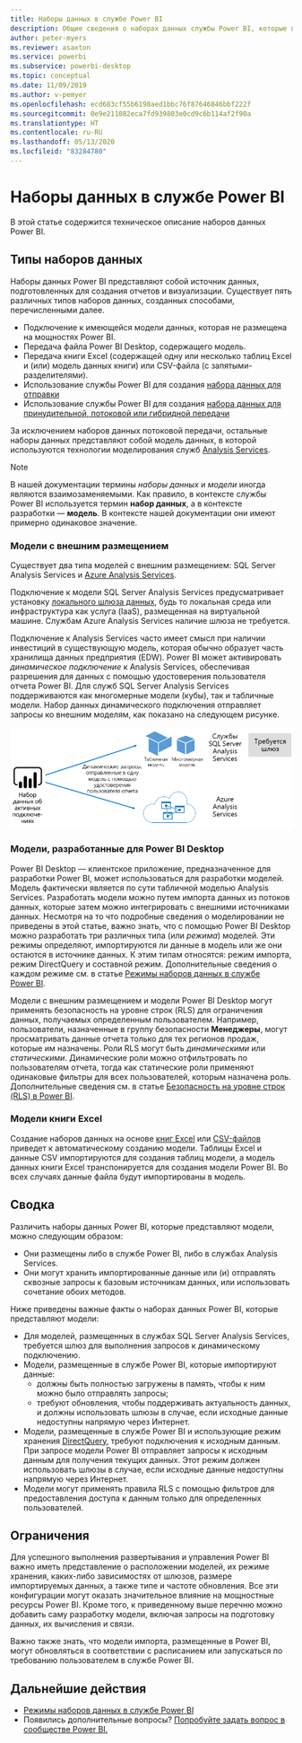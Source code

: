 ```yaml
---
title: Наборы данных в службе Power BI
description: Общие сведения о наборах данных службы Power BI, которые представляют источник данных для создания отчетов и визуализации.
author: peter-myers
ms.reviewer: asaxton
ms.service: powerbi
ms.subservice: powerbi-desktop
ms.topic: conceptual
ms.date: 11/09/2019
ms.author: v-pemyer
ms.openlocfilehash: ecd683cf55b6198aed1bbc76f87646846bbf222f
ms.sourcegitcommit: 0e9e211082eca7fd939803e0cd9c6b114af2f90a
ms.translationtype: HT
ms.contentlocale: ru-RU
ms.lasthandoff: 05/13/2020
ms.locfileid: "83284780"
---
```

# <a name="datasets-in-the-power-bi-service"></a>Наборы данных в службе Power BI

В этой статье содержится техническое описание наборов данных Power BI.

## <a name="dataset-types"></a>Типы наборов данных

Наборы данных Power BI представляют собой источник данных, подготовленных для создания отчетов и визуализации. Существует пять различных типов наборов данных, созданных способами, перечисленными далее.

- Подключение к имеющейся модели данных, которая не размещена на мощностях Power BI.
- Передача файла Power BI Desktop, содержащего модель.
- Передача книги Excel (содержащей одну или несколько таблиц Excel и (или) модель данных книги) или CSV-файла (с запятыми-разделителями).
- Использование службы Power BI для создания [набора данных для отправки](../developer/automation/walkthrough-push-data.md)
- Использование службы Power BI для создания [набора данных для принудительной, потоковой или гибридной передачи](service-real-time-streaming.md)

За исключением наборов данных потоковой передачи, остальные наборы данных представляют собой модель данных, в которой используются технологии моделирования служб [Analysis Services](/analysis-services/analysis-services-overview).

> [!NOTE]
> В нашей документации термины _наборы данных_ и _модели_ иногда являются взаимозаменяемыми. Как правило, в контексте службы Power BI используется термин **набор данных**, а в контексте разработки — **модель**. В контексте нашей документации они имеют примерно одинаковое значение.

### <a name="external-hosted-models"></a>Модели с внешним размещением

Существует два типа моделей с внешним размещением: SQL Server Analysis Services и [Azure Analysis Services](/azure/analysis-services/analysis-services-overview).

Подключение к модели SQL Server Analysis Services предусматривает установку [локального шлюза данных](service-gateway-onprem.md), будь то локальная среда или инфраструктура как услуга (IaaS), размещенная на виртуальной машине. Службам Azure Analysis Services наличие шлюза не требуется.

Подключение к Analysis Services часто имеет смысл при наличии инвестиций в существующую модель, которая обычно образует часть хранилища данных предприятия (EDW). Power BI может активировать _динамическое подключение_ к Analysis Services, обеспечивая разрешения для данных с помощью удостоверения пользователя отчета Power BI. Для служб SQL Server Analysis Services поддерживаются как многомерные модели (кубы), так и табличные модели. Набор данных динамического подключения отправляет запросы ко внешним моделям, как показано на следующем рисунке.

![Набор данных динамического подключения отправляет запросы в модели с внешним размещением](media/service-datasets-understand/live-connection-dataset.png)

### <a name="power-bi-desktop-developed-models"></a>Модели, разработанные для Power BI Desktop

Power BI Desktop — клиентское приложение, предназначенное для разработки Power BI, может использоваться для разработки моделей. Модель фактически является по сути табличной моделью Analysis Services. Разработать модели можно путем импорта данных из потоков данных, которые затем можно интегрировать с внешними источниками данных. Несмотря на то что подробные сведения о моделировании не приведены в этой статье, важно знать, что с помощью Power BI Desktop можно разработать три различных типа (или _режима_) моделей. Эти режимы определяют, импортируются ли данные в модель или же они остаются в источнике данных. К этим типам относятся: режим импорта, режим DirectQuery и составной режим. Дополнительные сведения о каждом режиме см. в статье [Режимы наборов данных в службе Power BI](service-dataset-modes-understand.md).

Модели с внешним размещением и модели Power BI Desktop могут применять безопасность на уровне строк (RLS) для ограничения данных, получаемых определенным пользователем. Например, пользователи, назначенные в группу безопасности **Менеджеры**, могут просматривать данные отчета только для тех регионов продаж, которые им назначены. Роли RLS могут быть _динамическими_ или _статическими_. Динамические роли можно отфильтровать по пользователям отчета, тогда как статические роли применяют одинаковые фильтры для всех пользователей, которым назначена роль. Дополнительные сведения см. в статье [Безопасность на уровне строк (RLS) в Power BI](../admin/service-admin-rls.md).

### <a name="excel-workbook-models"></a>Модели книги Excel

Создание наборов данных на основе [книг Excel](service-excel-workbook-files.md) или [CSV-файлов](service-comma-separated-value-files.md) приведет к автоматическому созданию модели. Таблицы Excel и данные CSV импортируются для создания таблиц модели, а модель данных книги Excel транспонируется для создания модели Power BI. Во всех случаях данные файла будут импортированы в модель.

## <a name="summary"></a>Сводка

Различить наборы данных Power BI, которые представляют модели, можно следующим образом:

- Они размещены либо в службе Power BI, либо в службах Analysis Services.
- Они могут хранить импортированные данные или (и) отправлять сквозные запросы к базовым источникам данных, или использовать сочетание обоих методов.

Ниже приведены важные факты о наборах данных Power BI, которые представляют модели:

- Для моделей, размещенных в службах SQL Server Analysis Services, требуется шлюз для выполнения запросов к динамическому подключению.
- Модели, размещенные в службе Power BI, которые импортируют данные:
  - должны быть полностью загружены в память, чтобы к ним можно было отправлять запросы;
  - требуют обновления, чтобы поддерживать актуальность данных, и должны использовать шлюзы в случае, если исходные данные недоступны напрямую через Интернет.
- Модели, размещенные в службе Power BI и использующие режим хранения [DirectQuery](desktop-directquery-about.md), требуют подключения к исходным данным. При запросе модели Power BI отправляет запросы к исходным данным для получения текущих данных. Этот режим должен использовать шлюзы в случае, если исходные данные недоступны напрямую через Интернет.
- Модели могут применять правила RLS с помощью фильтров для предоставления доступа к данным только для определенных пользователей.

## <a name="considerations"></a>Ограничения

Для успешного выполнения развертывания и управления Power BI важно иметь представление о расположении моделей, их режиме хранения, каких-либо зависимостях от шлюзов, размере импортируемых данных, а также типе и частоте обновления. Все эти конфигурации могут оказать значительное влияние на мощностные ресурсы Power BI. Кроме того, к приведенному выше перечню можно добавить саму разработку модели, включая запросы на подготовку данных, их вычисления и связи.

Важно также знать, что модели импорта, размещенные в Power BI, могут обновляться в соответствии с расписанием или запускаться по требованию пользователем в службе Power BI.

## <a name="next-steps"></a>Дальнейшие действия

- [Режимы наборов данных в службе Power BI](service-dataset-modes-understand.md)
- Появились дополнительные вопросы? [Попробуйте задать вопрос в сообществе Power BI.](https://community.powerbi.com/)
